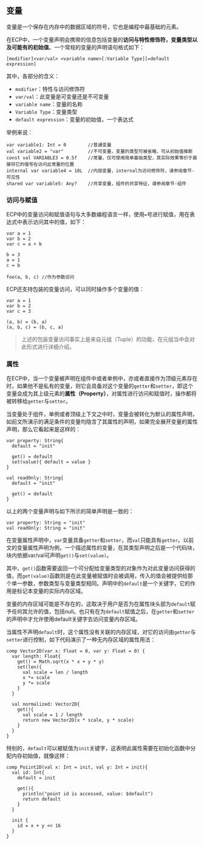 ## 变量

变量是一个保存在内存中的数据区域的符号，它也是编程中最基础的元素。

在ECP中，一个变量声明会携带的信息包括变量的**访问与特性修饰符，变量类型以及可能有的初始值**。一个常规的变量的声明语句格式如下：

```
[modifier]<var/val> <variable name>[:Variable Type][=default expression]
```

其中，各部分的含义：
- `modifier`：特性与访问修饰符
- `var/val`：此变量是可变量还是不可变量
- `variable name`：变量的名称
- `Variable Type`：变量类型
- `default expression`：变量的初始值，一个表达式

举例来说：

```ecs
var variable1: Int = 0        //普通变量
val variable2 = "var"         //不可变量，变量的类型可被省略，可从初始值推断
const val VARIABLE3 = 0.5f    //常量，仅可使用简单基础类型，其实际效果等价于直接将它的值写在访问此常量的位置
internal var variable4 = 18L  //内部变量，internal为访问修饰符，请参阅章节-可见性
shared var variable5: Any?    //共享变量，组件的共享特征，请参阅章节-组件
```

### 访问与赋值

ECP中的变量访问和赋值语句与大多数编程语言一样，使用`=`号进行赋值，用在表达式中表示访问其中的值，如下：

```ecs
var a = 1
var b = 2
var c = a + b

b = 3
a = 1
c = b

foo(a, b, c) //作为参数访问
```

ECP还支持包装的变量访问，可以同时操作多个变量的值：

```ecs
var a = 1
var b = 2
var c = 3

(a, b) = (b, a)
(a, b, c) = (b, c, a)
```

> 上述的包装变量访问事实上是来自元组（Tuple）的功能，在元组当中会对此形式进行详细介绍。

### 属性

在ECP中，当一个变量被声明在组件中或者单例中，亦或者直接作为顶级元素存在时，如果他不是私有的变量，则它会具备对这个变量的`getter`和`setter`，即这个变量会成为其上级元素的**属性（Property）**，对属性进行访问和赋值时，操作都将被转移给`getter`与`setter`。

当变量处于组件，单例或者顶级上下文之中时，变量会被转化为默认的属性声明，如前文所演示的满足条件的变量均隐含了其属性的声明，如果完全展开变量的属性声明，那么它看起来是这样的：

```ecs
var property: String{
  default = "init"

  get() = default
  set(value){ default = value }
}

val readOnly: String{
  default = "init"

  get() = default
}
```

以上的两个变量声明与如下所示的简单声明是一致的：

```ecs
var property: String = "init"
val readOnly: String = "init"
```

在变量属性声明中，`var`变量具备`getter`和`setter`，而`val`只能具有`getter`。以前文的变量属性声明为例，一个描述属性的变量，在其类型声明之后是一个代码块，块内依据var/val可声明`get()`与`set(value)`。

其中，`get()`函数需要返回一个可分配给变量类型的对象作为对此变量访问获得的值，而`get(value)`函数则是在此变量被赋值时会被调用，传入的值会被提供给那个单一参数，参数类型与变量类型相同。声明中的`default`是一个关键字，它的作用是标记本变量的实际内存区域。

变量的内存区域可能是不存在的，这取决于用户是否为在属性块头部为`default`赋予任何其允许的值，包括null。也只有在为`default`赋值之后，在`getter`和`setter`的声明中才允许使用default关键字去访问变量内存区域。

当属性不声明`default`时，这个属性没有关联的内存区域，对它的访问由`getter`与`setter`进行控制，如下代码演示了一种无内存区域的属性用法：

```ecp
comp Vector2D(var x: Float = 0, var y: Float = 0) {
  var length: Float{
    get() = Math.sqrt(x * x + y * y)
    set(len){
      val scale = len / length
      x *= scale
      y *= scale
    }
  }
  
  val normalized: Vector2D{
    get(){
      val scale = 1 / length
      return new Vector2D(x * scale, y * scale)
    }
  }
}
```

特别的，`default`可以被赋值为`init`关键字，这表明此属性需要在初始化函数中分配内存初始值，就像这样：

```ecp
comp Poiint2D(val x: Int = init, val y: Int = init){
  val id: Int{
    default = init
  
    get(){
      println("point id is accessed, value: $default")
      return default
    }
  }
  
  init {
    id = x + y << 16
  }
}
```
